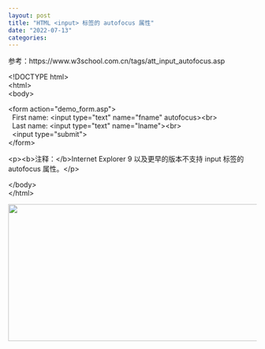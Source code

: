 ```yaml
---
layout: post
title: "HTML <input> 标签的 autofocus 属性"
date: "2022-07-13"
categories: 
---
```

<p>参考：https://www.w3school.com.cn/tags/att_input_autofocus.asp</p>

<p>&lt;!DOCTYPE html&gt;<br />
&lt;html&gt;<br />
&lt;body&gt;</p>

<p>&lt;form action=&quot;demo_form.asp&quot;&gt;<br />
&nbsp; First name: &lt;input type=&quot;text&quot; name=&quot;fname&quot; autofocus&gt;&lt;br&gt;<br />
&nbsp; Last name: &lt;input type=&quot;text&quot; name=&quot;lname&quot;&gt;&lt;br&gt;<br />
&nbsp; &lt;input type=&quot;submit&quot;&gt;<br />
&lt;/form&gt;</p>

<p>&lt;p&gt;&lt;b&gt;注释：&lt;/b&gt;Internet Explorer 9 以及更早的版本不支持 input 标签的 autofocus 属性。&lt;/p&gt;</p>

<p>&lt;/body&gt;<br />
&lt;/html&gt;</p>

<p><img height="277" src="/uploads/ckeditor/pictures/90/image-20220713154256-1.png" width="691" /></p>

